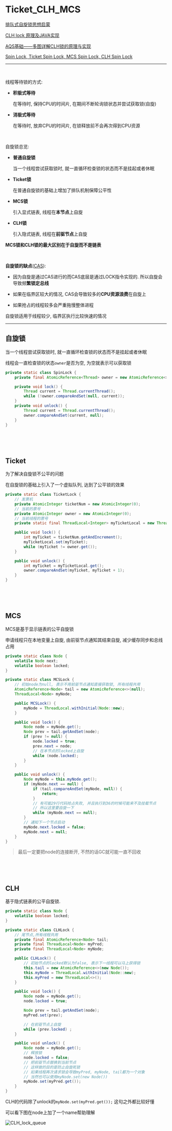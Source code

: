 # Ticket_CLH_MCS

[排队式自旋锁思想启蒙](https://blog.csdn.net/lengxiao1993/article/details/108227584)

[CLH lock 原理及JAVA实现](https://www.cnblogs.com/shoshana-kong/p/10831502.html)

[AQS基础——多图详解CLH锁的原理与实现](https://juejin.cn/post/6864210697292054541#heading-6)

[Spin Lock, Ticket Spin Lock, MCS Spin Lock, CLH Spin Lock](https://www.cnblogs.com/milton/p/6710792.html)

---

​	

线程等待锁的方式:

*   **积极式等待**

    在等待时, 保持CPU的时间片, 在期间不断轮询锁状态并尝试获取锁(自旋)

*   **消极式等待**

    在等待时, 放弃CPU的时间片, 在锁释放前不会再次得到CPU资源



​	

自旋锁总览:

*   **普通自旋锁**

    当一个线程尝试获取锁时, 就一直循环检查锁的状态而不是挂起或者休眠

*   **Ticket锁**

    在普通自旋锁的基础上增加了排队机制保障公平性

*   **MCS锁**

    引入显式链表, 线程在**本节点**上自旋

*   **CLH锁**

    引入隐式链表, 线程在**前驱节点**上自旋

**MCS锁和CLH锁的最大区别在于自旋而不是链表**

​	

**自旋锁的缺点**([CAS](./CAS.md)):

*   因为自旋是通过CAS进行的而CAS底层是通过LOCK指令实现的. 所以自旋会导致频**繁锁定总线**

*   如果在临界区较大的情况, CAS会导致较多的**CPU资源浪费**在自旋上

*   如果抢占的线程较多会严重拖慢整体进程

    

自旋锁适用于线程较少, 临界区执行比较快速的情况



---



## 自旋锁

当一个线程尝试获取锁时, 就一直循环检查锁的状态而不是挂起或者休眠

线程会一直检查锁的状态`owner`是否为空, 为空就表示可以获取锁

```java
private static class SpinLock {
    private final AtomicReference<Thread> owner = new AtomicReference<>();

    private void lock() {
        Thread current = Thread.currentThread();
        while (!owner.compareAndSet(null, current));
    }
    private void unlock() {
        Thread current = Thread.currentThread();
        owner.compareAndSet(current, null);
    }
}
```

​	

​	

## Ticket

为了解决自旋锁不公平的问题

在自旋锁的基础上引入了一个虚拟队列, 达到了公平锁的效果

```java
private static class TicketLock {
    // 发票机
    private AtomicInteger ticketNum = new AtomicInteger(0);
    // 当前的票号
    private AtomicInteger owner = new AtomicInteger(0);
    // 当前线程的票号
    private static final ThreadLocal<Integer> myTicketLocal = new ThreadLocal<Integer>();

    public void lock() {
        int myTicket = ticketNum.getAndIncrement();
        myTicketLocal.set(myTicket);
        while (myTicket != owner.get());
    }

    public void unlock() {
        int myTicket = myTicketLocal.get();
        owner.compareAndSet(myTicket, myTicket + 1);
    }
}
```

​	

​	

## MCS

MCS是基于显示链表的公平自旋锁

申请线程只在本地变量上自旋, 由前驱节点通知其结束自旋, 减少缓存同步和总线占用

```java
private static class Node {
    volatile Node next;
    volatile boolean locked;
}

private static class MCSLock {
    // 初始node为null, 表示不用前驱节点通知直接获取锁, 所有线程共用
    AtomicReference<Node> tail = new AtomicReference<>(null);
    ThreadLocal<Node> myNode;

    public MCSLock() {
        myNode = ThreadLocal.withInitial(Node::new);
    }

    public void lock() {
        Node node = myNode.get();
        Node prev = tail.getAndSet(node);
        if (prev != null) {
            node.locked = true;
            prev.next = node;
            // 在本节点的locked上自旋
            while (node.locked);
        }
    }

    public void unlock() {
        Node myNode = this.myNode.get();
        if (myNode.next == null) {
            if (tail.compareAndSet(myNode, null)) {
                return;
            }
            // 有可能29行代码抢占失败, 并且执行到36的时候可能来不及挂载节点
            // 所以这里要自旋一下
            while (myNode.next == null);
        }
        // 通知下一个节点启动
        myNode.next.locked = false;
        myNode.next = null;
    }
}
```

>   最后一定要把node的连接断开, 不然的话GC就可能一直不回收

​	

​	

## CLH

基于隐式链表的公平自旋锁.

```java
private static class Node {
    volatile boolean locked;
}

private static class CLHLock {
    // 尾节点,所有线程共用
    private final AtomicReference<Node> tail;
    private final ThreadLocal<Node> myPred;
    private final ThreadLocal<Node> myNode;

    public CLHLock() {
        // 初始节点的locked默认为false, 表示下一线程可以马上获得锁
        this.tail = new AtomicReference<>(new Node());
        this.myNode = ThreadLocal.withInitial(Node::new);
        this.myPred = new ThreadLocal<>();
    }

    public void lock() {
        Node node = myNode.get();
        node.locked = true;

        Node prev = tail.getAndSet(node);
        myPred.set(prev);

        // 在前驱节点上自旋
        while (prev.locked) ;
    }

    public void unlock() {
        Node node = myNode.get();
        // 释放锁
        node.locked = false;
        // 把前驱节点替换到当前节点
        // 这样做的目的是防止自旋死锁 
        // 如果线程再次请求锁会导致myPred, myNode, tail都为一个对象
        // 当然也可以使用myNode.set(new Node())
        myNode.set(myPred.get());
    }
}
```

CLH的代码除了unlock的`myNode.set(myPred.get());` 这句之外都比较好懂

可以看下图在node上加了一个name帮助理解

![CLH_lock_queue](Ticket_CLH_MCS.assets/CLH_lock_queue.png)

​	